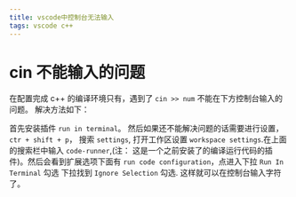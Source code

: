 ```yaml
---
title: vscode中控制台无法输入
tags: vscode c++
---
```


# cin 不能输入的问题

在配置完成 c++ 的编译环境只有，遇到了 `cin >> num` 不能在下方控制台输入的问题。
解决方法如下：

首先安装插件 `run in terminal`。
然后如果还不能解决问题的话需要进行设置，`ctr + shift + p`， 搜索 `settings`, 打开工作区设置 `workspace settings`.在上面的搜索栏中输入 `code-runner`,(注： 这是一个之前安装了的编译运行代码的插件)。然后会看到扩展选项下面有 `run code configuration`，点进入下拉 `Run In Terminal` 勾选
下拉找到 `Ignore Selection` 勾选.
这样就可以在控制台输入字符了。

